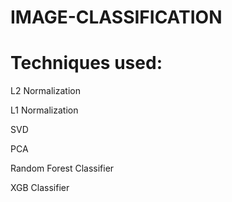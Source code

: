 # IMAGE-CLASSIFICATION
# Techniques used:

L2 Normalization

L1 Normalization

SVD

PCA

Random Forest Classifier

XGB Classifier
